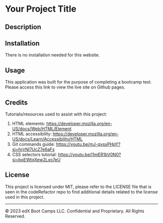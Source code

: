 # Your Project Title

## Description 


## Installation

There is no installation needed for this website.

## Usage 
This application was built for the purpose of completing a bootcamp test. Please access this link to view the live site on Github pages.


## Credits

Tutorials/resources used to assist with this project:

1. HTML elements: https://developer.mozilla.org/en-US/docs/Web/HTML/Element 
2. HTML accessibility: https://developer.mozilla.org/en-US/docs/Learn/Accessibility/HTML
3. Git commands guide: https://youtu.be/mJ-qvsxPHpY?si=hrjrNl7UcZ7e6aFs
4. CSS selectors tutorial: https://youtu.be/l1mER1bV0N0?si=bpEWtqXew2Lxo7eU

## License
This project is licensed under MIT, please refer to the LICENSE file that is seen in the codeRefactor repo to find additional details related to the license used in this project.

---


© 2023 edX Boot Camps LLC. Confidential and Proprietary. All Rights Reserved.
